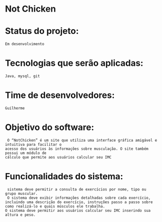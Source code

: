 # Not Chicken

# Status do projeto:
	Em desenvolvimento 

# Tecnologias que serão aplicadas:
	Java, mysql, git
	
# Time de desenvolvedores:
	Guilherme
	
# Objetivo do software:
	 O “NotChicken” é um site que utiliza uma interface gráfica amigável e intuitiva para facilitar o
	acesso dos usuários às informações sobre musculação. O site também possui um módulo de
	cálculo que permite aos usuários calcular seu IMC
	
# Funcionalidades do sistema:
	 sistema deve permitir a consulta de exercícios por nome, tipo ou grupo muscular.
	 O sistema deve exibir informações detalhadas sobre cada exercício, incluindo uma descrição do exercício, instruções passo a passo sobre como realizá-lo e quais músculos ele trabalha.
	O sistema deve permitir aos usuários calcular seu IMC inserindo sua altura e peso. 